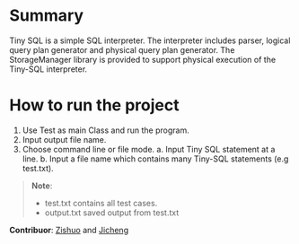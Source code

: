 # Summary
Tiny SQL is a simple SQL interpreter. The interpreter includes parser, logical query plan generator and physical query plan generator. The StorageManager library is provided to support physical execution of the  Tiny-SQL interpreter.

# How to run the project
1.  Use Test as main Class and run the program.
2.  Input output file name.
3.  Choose command line or file mode.
	a. Input Tiny SQL statement at a line.
    b. Input a file name which contains many Tiny-SQL statements (e.g test.txt).

> **Note**:
> - test.txt contains all test cases.
> - output.txt saved output from test.txt

**Contribuor**: [Zishuo](https://github.com/enoch-lee) and [Jicheng](https://github.com/TonyGongjc)